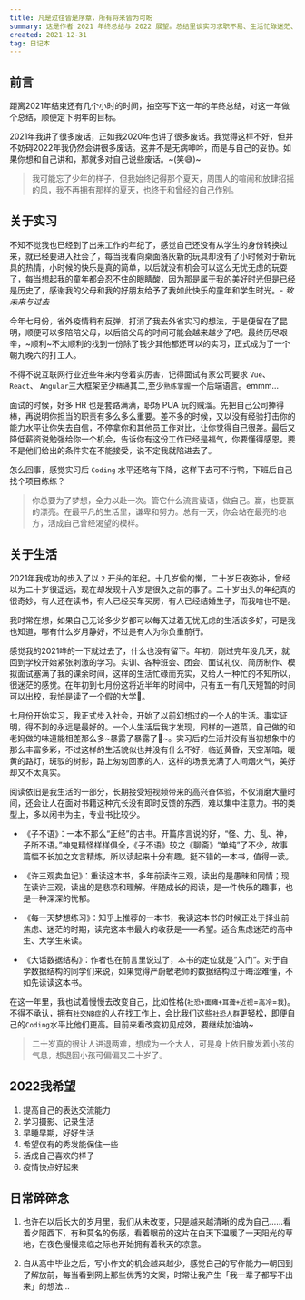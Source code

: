 ```yaml
---
title: 凡是过往皆是序章，所有将来皆为可盼
summary: 这是作者 2021 年终总结与 2022 展望。总结里谈实习求职不易、生活忙碌迷茫、阅读闲书为主及性格改变尝试，还感慨年龄变化。2022 年期望提升表达、学摄影、早睡早起、保秀发、做自己，盼疫情好转并常感时光匆匆写作力降。
created: 2021-12-31
tag: 日记本
---
```


## 前言

距离2021年结束还有几个小时的时间，抽空写下这一年的年终总结，对这一年做个总结，顺便定下明年的目标。

2021年我讲了很多废话，正如我2020年也讲了很多废话。我觉得这样不好，但并不妨碍2022年我仍然会讲很多废话。这并不是无病呻吟，而是与自己的妥协。如果你想和自己讲和，那就多对自己说些废话。~(笑😅)~

> 我可能忘了少年的样子，但我始终记得那个夏天，周围人的喧闹和放肆招摇的风，我不再拥有那样的夏天，也终于和曾经的自己作别。

## 关于实习

不知不觉我也已经到了出来工作的年纪了，感觉自己还没有从学生的身份转换过来，就已经要进入社会了，每当我看向桌面落灰新的玩具却没有了小时候对于新玩具的热情，小时候的快乐是真的简单，以后就没有机会可以这么无忧无虑的玩耍了，每当想起我的童年都会忍不住的眼睛酸，因为那是属于我的美好时光但是已经是历史了，感谢我的父母和我的好朋友给予了我如此快乐的童年和学生时光。_\- 致未来与过去_

今年七月份，省外疫情稍有反弹，打消了我去外省实习的想法，于是便留在了昆明，顺便可以多陪陪父母，以后陪父母的时间可能会越来越少了吧。最终历尽艰辛，~顺利~不太顺利的找到一份除了钱少其他都还可以的实习，正式成为了一个朝九晚六的打工人。

不得不说互联网行业近些年来内卷着实厉害，记得面试有家公司要求 `Vue`、 `React`、 `Angular`三大框架至少`精通`其二,至少`熟练掌握`一个后端语言。emmm…

面试的时候，好多 HR 也是套路满满，职场 PUA 玩的贼溜。先把自己公司捧得棒，再说明你担当的职责有多么多么重要。差不多的时候，又以没有经验打击你的能力水平让你失去自信，不停拿你和其他员工作对比，让你觉得自己很差。最后又降低薪资说勉强给你一个机会，告诉你有这份工作已经是福气，你要懂得感恩。要不是他们给出的条件实在不能接受，说不定我就陷进去了。

怎么回事，感觉实习后 `Coding` 水平还略有下降，这样下去可不行鸭，下班后自己找个项目练练？

> 你总要为了梦想，全力以赴一次。管它什么流言蜚语，做自己。赢，也要赢的漂亮。在最平凡的生活里，谦卑和努力。总有一天，你会站在最亮的地方，活成自己曾经渴望的模样。

## 关于生活

2021年我成功的步入了以 `2` 开头的年纪。十几岁偷的懒，二十岁日夜弥补，曾经以为二十岁很遥远，现在却发现十八岁是很久之前的事了。二十岁出头的年纪真的很奇妙，有人还在读书，有人已经买车买房，有人已经结婚生子，而我啥也不是。

我时常在想，如果自己无论多少岁都可以每天过着无忧无虑的生活该多好，可是我也知道，哪有什么岁月静好，不过是有人为你负重前行。

感觉我的2021哗的一下就过去了，什么也没有留下。年初，刚过完年没几天，就回到学校开始紧张刺激的学习。实训、各种班会、团会、面试礼仪、简历制作、模拟面试塞满了我的课余时间，这样的生活忙碌而充实，又给人一种忙的不知所以，很迷茫的感觉。在年初到七月份这将近半年的时间中，只有五一有几天短暂的时间可以出校，我怕是读了一个假的大学🐶。

七月份开始实习，我正式步入社会，开始了以前幻想过的一个人的生活。事实证明，得不到的永远是最好的。一个人生活后我才发现，同样的一道菜，自己做的和老妈做的味道能相差那么多~暴露了暴露了🐧~。实习后的生活并没有当初想象中的那么丰富多彩，不过这样的生活貌似也并没有什么不好，临近黄昏，天空渐暗，暖黄的路灯，斑驳的树影，路上匆匆回家的人，这样的场景充满了人间烟火气，美好却又不太真实。

阅读依旧是我生活的一部分，长期接受短视频带来的高兴奋体验，不仅消磨大量时间，还会让人在面对书籍这种亢长没有即时反馈的东西，难以集中注意力。书的类型上，多以闲书为主，专业书比较少。

- 《子不语》：一本不那么“正经”的古书。开篇序言说的好，“怪、力、乱、神，子所不语。”神鬼精怪样样俱全，《子不语》较之《聊斋》“单纯”了不少，故事篇幅不长加之文言精炼，所以读起来十分有趣。挺不错的一本书，值得一读。

- 《许三观卖血记》：重读这本书，多年前读许三观，读出的是愚昧和同情；现在读许三观，读出的是悲凉和理解。伴随成长的阅读，是一件快乐的趣事，也是一种深深的忧郁。

- 《每一天梦想练习》：知乎上推荐的一本书，我读这本书的时候正处于择业前焦虑、迷茫的时期，读完这本书最大的收获是——希望。适合焦虑迷茫的高中生、大学生来读。

- 《大话数据结构》：作者也在前言里说过了，本书的定位就是“入门”。对于自学数据结构的同学们来说，如果觉得严蔚敏老师的数据结构过于晦涩难懂，不如先读读这本书。

在这一年里，我也试着慢慢去改变自己，比如性格(`社恐+面瘫+耳聋+近视`\=`高冷`\=`我`)。不得不承认，拥有`社交NB症`的人在找工作上，会比我们这些`社恐人群`更轻松，即便自己的`Coding`水平比他们更高。目前来看改变初见成效，要继续加油呐~

> 二十岁真的很让人进退两难，想成为一个大人，可是身上依旧散发着小孩的气息，想退回小孩可偏偏又二十岁了。

## 2022我希望

1. 提高自己的表达交流能力
2. 学习摄影、记录生活
3. 早睡早期，好好生活
4. 希望仅有的秀发能保住一些
5. 活成自己喜欢的样子
6. 疫情快点好起来

## 日常碎碎念

1. 也许在以后长大的岁月里，我们从未改变，只是越来越清晰的成为自己……看着夕阳西下，有种莫名的伤感，看着眼前的这片在白天下温暖了一天阳光的草地，在夜色慢慢来临之际也开始拥有着秋天的凉意。

2. 自从高中毕业之后，写小作文的机会越来越少，感觉自己的写作能力一朝回到了解放前，每当看到网上那些优秀的文案，时常让我产生「我一辈子都写不出来」的想法…
